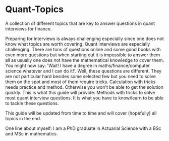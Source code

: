 # Quant-Topics
A collection of different topics that are key to answer questions in quant interviews for finance.

Preparing for interviews is always challenging especially since one does not know what topics are
worth covering. Quant interviews are especially challenging. There are tons of questions online
and some good books with even more questions but when starting out it is impossible to answer them
all as usually one does not have the mathematical knowledge to cover them. You might now say:
'Wait! I have a degree in maths/finance/computer science whatever and I can do it!'. Well,
these questions are different. They are not particular hard besides some selected few but you need 
to solve them on the spot and most of them require tricks. Calculation with tricks needs practice 
and method. Otherwise you won't be able to get the solution quickly. This is what this guide will 
provide: Methods with tricks to solve most quant interview questions. It is what you have to know/learn
to be able to tackle these questions.

This guide will be updated from time to time and will cover (hopefully) all topics in the end.

One line about myself: I am a PhD graduate in Actuarial Science with a BSc and MSc in mathematics.
